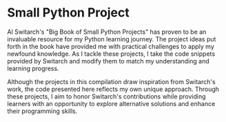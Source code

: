 # Small Python Project

Al Switarch's "Big Book of Small Python Projects" has proven to be an invaluable resource for my Python learning journey. The project ideas put forth in the book have provided me with practical challenges to apply my newfound knowledge. As I tackle these projects, I take the code snippets provided by Switarch and modify them to match my understanding and learning progress. 

 Although the projects in this compilation draw inspiration from Switarch's work, the code presented here reflects my own unique approach. Through these projects, I aim to honor Switarch's contributions while providing learners with an opportunity to explore alternative solutions and enhance their programming skills.